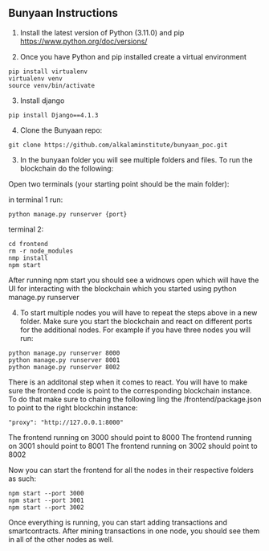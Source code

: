 ## Bunyaan Instructions

1. Install the latest version of Python (3.11.0) and pip
   https://www.python.org/doc/versions/

2. Once you have Python and pip installed create a virtual environment

```
pip install virtualenv
virtualenv venv
source venv/bin/activate
```

3. Install django

```
pip install Django==4.1.3
```

4. Clone the Bunyaan repo:

```
git clone https://github.com/alkalaminstitute/bunyaan_poc.git
```

3. In the bunyaan folder you will see multiple folders and files. To run the blockchain do the following:

Open two terminals (your starting point should be the main folder):

in terminal 1 run:

```
python manage.py runserver {port}

```

terminal 2:

```
cd frontend
rm -r node_modules
nmp install
npm start
```

After running npm start you should see a widnows open which will have the UI for interacting with the blockchain which you started using python manage.py runserver

4. To start multiple nodes you will have to repeat the steps above in a new folder. Make sure you start the blockchain and react on different ports for the additional nodes. For example if you have three nodes you will run:

```
python manage.py runserver 8000
python manage.py runserver 8001
python manage.py runserver 8002
```

There is an additonal step when it comes to react. You will have to make sure the frontend code is point to the corresponding blockchain instance. To do that make sure to chaing the following ling the /frontend/package.json to point to the right blockchin instance:

```
"proxy": "http://127.0.0.1:8000"
```

The frontend running on 3000 should point to 8000
The frontend running on 3001 should point to 8001
The frontend running on 3002 should point to 8002

Now you can start the frontend for all the nodes in their respective folders as such:

```
npm start --port 3000
npm start --port 3001
npm start --port 3002
```

Once everything is running, you can start adding transactions and smartcontracts. After mining transactions in one node, you should see them in all of the other nodes as well.

<!---
Please let me know if you find any bugs, there are a few I already know about :)
--->
